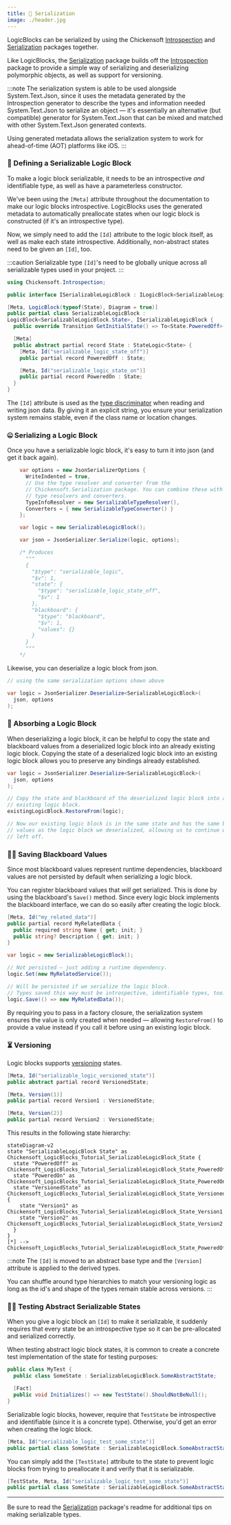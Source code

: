 ```yaml
---
title: 💾 Serialization
image: ./header.jpg
---
```


LogicBlocks can be serialized by using the Chickensoft [Introspection] and [Serialization] packages together.

Like LogicBlocks, the [Serialization] package builds off the [Introspection] package to provide a simple way of serializing and deserializing polymorphic objects, as well as support for versioning.

:::note
The serialization system is able to be used alongside System.Text.Json, since it uses the metadata generated by the Introspection generator to describe the types and information needed System.Text.Json to serialize an object — it's essentially an alternative (but compatible) generator for System.Text.Json that can be mixed and matched with other System.Text.Json generated contexts.

Using generated metadata allows the serialization system to work for ahead-of-time (AOT) platforms like iOS.
:::

### 💽 Defining a Serializable Logic Block

To make a logic block serializable, it needs to be an introspective _and_ identifiable type, as well as have a parameterless constructor.

We've been using the `[Meta]` attribute throughout the documentation to make our logic blocks introspective. LogicBlocks uses the generated metadata to automatically preallocate states when our logic block is constructed (if it's an introspective type).

Now, we simply need to add the `[Id]` attribute to the logic block itself, as well as make each state introspective. Additionally, non-abstract states need to be given an `[Id]`, too.

:::caution
Serializable type `[Id]`'s need to be globally unique across all serializable types used in your project.
:::

```csharp
using Chickensoft.Introspection;

public interface ISerializableLogicBlock : ILogicBlock<SerializableLogicBlock.State>;

[Meta, LogicBlock(typeof(State), Diagram = true)]
public partial class SerializableLogicBlock :
LogicBlock<SerializableLogicBlock.State>, ISerializableLogicBlock {
  public override Transition GetInitialState() => To<State.PoweredOff>();

  [Meta]
  public abstract partial record State : StateLogic<State> {
    [Meta, Id("serializable_logic_state_off")]
    public partial record PoweredOff : State;

    [Meta, Id("serializable_logic_state_on")]
    public partial record PoweredOn : State;
  }
}
```

The `[Id]` attribute is used as the [type discriminator] when reading and writing json data. By giving it an explicit string, you ensure your serialization system remains stable, even if the class name or location changes.

### 🤐 Serializing a Logic Block

Once you have a serializable logic block, it's easy to turn it into json (and get it back again).

```csharp
    var options = new JsonSerializerOptions {
      WriteIndented = true,
      // Use the type resolver and converter from the
      // Chickensoft.Serialization package. You can combine these with other
      // type resolvers and converters.
      TypeInfoResolver = new SerializableTypeResolver(),
      Converters = { new SerializableTypeConverter() }
    };

    var logic = new SerializableLogicBlock();

    var json = JsonSerializer.Serialize(logic, options);

    /* Produces
      """
      {
        "$type": "serializable_logic",
        "$v": 1,
        "state": {
          "$type": "serializable_logic_state_off",
          "$v": 1
        },
        "blackboard": {
          "$type": "blackboard",
          "$v": 1,
          "values": {}
        }
      }
      """
    */
```

Likewise, you can deserialize a logic block from json.

```csharp
// using the same serialization options shown above

var logic = JsonSerializer.Deserialize<SerializableLogicBlock>(
  json, options
);
```

### 🧽 Absorbing a Logic Block

When deserializing a logic block, it can be helpful to copy the state and blackboard values from a deserialized logic block into an already existing logic block. Copying the state of a deserialized logic block into an existing logic block allows you to preserve any bindings already established.

```csharp
var logic = JsonSerializer.Deserialize<SerializableLogicBlock>(
  json, options
);

// Copy the state and blackboard of the deserialized logic block into an
// existing logic block.
existingLogicBlock.RestoreFrom(logic);

// Now our existing logic block is in the same state and has the same blackboard
// values as the logic block we deserialized, allowing us to continue where we
// left off.
```

### 🧑‍🏫 Saving Blackboard Values

Since most blackboard values represent runtime dependencies, blackboard values are not persisted by default when serializing a logic block.

You can register blackboard values that _will_ get serialized. This is done by using the blackboard's `Save()` method. Since every logic block implements the blackboard interface, we can do so easily after creating the logic block.

```csharp
[Meta, Id("my_related_data")]
public partial record MyRelatedData {
  public required string Name { get; init; }
  public string? Description { get; init; }
}

var logic = new SerializableLogicBlock();

// Not persisted — just adding a runtime dependency.
logic.Set(new MyRelatedService());

// Will be persisted if we serialize the logic block.
// Types saved this way must be introspective, identifiable types, too.
logic.Save(() => new MyRelatedData());
```

By requiring you to pass in a factory closure, the serialization system ensures the value is only created when needed — allowing `RestoreFrom()` to provide a value instead if you call it before using an existing logic block.

### ⏳ Versioning

Logic blocks supports [versioning] states.

```csharp
[Meta, Id("serializable_logic_versioned_state")]
public abstract partial record VersionedState;

[Meta, Version(1)]
public partial record Version1 : VersionedState;

[Meta, Version(2)]
public partial record Version2 : VersionedState;
```

This results in the following state hierarchy:

```mermaid
stateDiagram-v2
state "SerializableLogicBlock State" as Chickensoft_LogicBlocks_Tutorial_SerializableLogicBlock_State {
  state "PoweredOff" as Chickensoft_LogicBlocks_Tutorial_SerializableLogicBlock_State_PoweredOff
  state "PoweredOn" as Chickensoft_LogicBlocks_Tutorial_SerializableLogicBlock_State_PoweredOn
  state "VersionedState" as Chickensoft_LogicBlocks_Tutorial_SerializableLogicBlock_State_VersionedState {
    state "Version1" as Chickensoft_LogicBlocks_Tutorial_SerializableLogicBlock_State_Version1
    state "Version2" as Chickensoft_LogicBlocks_Tutorial_SerializableLogicBlock_State_Version2
  }
}
[*] --> Chickensoft_LogicBlocks_Tutorial_SerializableLogicBlock_State_PoweredOff
```

:::note
The `[Id]` is moved to an abstract base type and the `[Version]` attribute is applied to the derived types.

You can shuffle around type hierarchies to match your versioning logic as long as the id's and shape of the types remain stable across versions.
:::

### 😶‍🌫️ Testing Abstract Serializable States

When you give a logic block an `[Id]` to make it serializable, it suddenly requires that every state be an introspective type so it can be pre-allocated and serialized correctly.

When testing abstract logic block states, it is common to create a concrete test implementation of the state for testing purposes:

```csharp
public class MyTest {
  public class SomeState : SerializableLogicBlock.SomeAbstractState;

  [Fact]
  public void Initializes() => new TestState().ShouldNotBeNull();
}
```

Serializable logic blocks, however, require that `TestState` be introspective and identifiable (since it is a concrete type). Otherwise, you'd get an error when creating the logic block.

```csharp
[Meta, Id("serializable_logic_test_some_state")]
public partial class SomeState : SerializableLogicBlock.SomeAbstractState;
```

You can simply add the `[TestState]` attribute to the state to prevent logic blocks from trying to preallocate it and verify that it is serializable.

```csharp
[TestState, Meta, Id("serializable_logic_test_some_state")]
public partial class SomeState : SerializableLogicBlock.SomeAbstractState;
```

---

Be sure to read the [Serialization] package's readme for additional tips on making serializable types.

[Introspection]: https://github.com/chickensoft-games/Introspection
[Serialization]: https://github.com/chickensoft-games/Serialization
[type discriminator]: https://learn.microsoft.com/en-us/dotnet/standard/serialization/system-text-json/polymorphism?
[versioning]: https://github.com/chickensoft-games/Serialization?tab=readme-ov-file#-versioning
